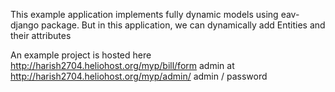 This example application implements fully dynamic models using eav-django package.
But in this application, we can dynamically add Entities and their attributes


An example project is hosted here http://harish2704.heliohost.org/myp/bill/form
admin at http://harish2704.heliohost.org/myp/admin/     admin / password
